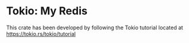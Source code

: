 # Tokio: My Redis

This crate has been developed by following the Tokio tutorial located at
https://tokio.rs/tokio/tutorial

